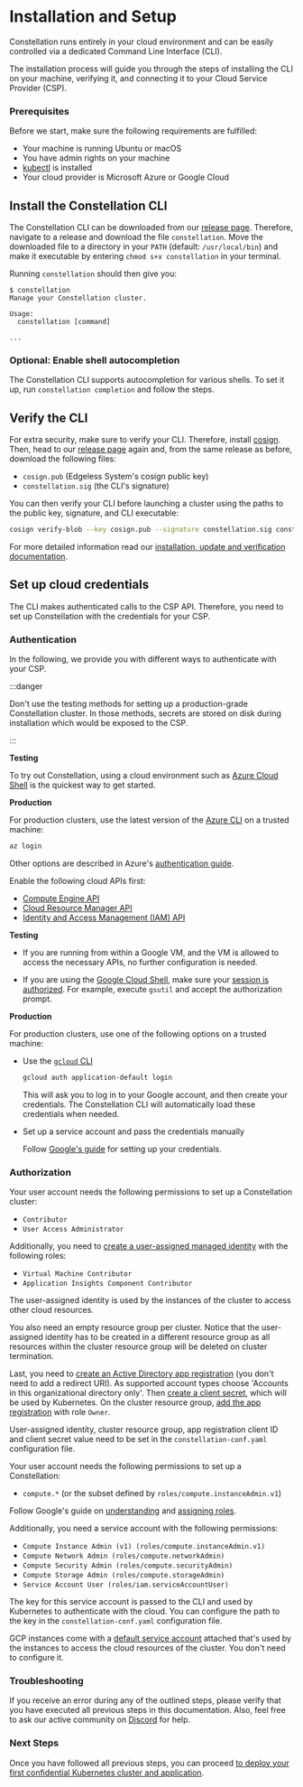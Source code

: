# Installation and Setup

Constellation runs entirely in your cloud environment and can be easily controlled via a dedicated Command Line Interface (CLI).

The installation process will guide you through the steps of installing the CLI on your machine, verifying it, and connecting it to your Cloud Service Provider (CSP).

### Prerequisites

Before we start, make sure the following requirements are fulfilled:

- Your machine is running Ubuntu or macOS
- You have admin rights on your machine
- [kubectl](https://kubernetes.io/docs/tasks/tools/) is installed
- Your cloud provider is Microsoft Azure or Google Cloud

## Install the Constellation CLI

The Constellation CLI can be downloaded from our [release page](https://github.com/edgelesssys/constellation/releases). Therefore, navigate to a release and download the file `constellation`. Move the downloaded file to a directory in your `PATH` (default: `/usr/local/bin`) and make it executable by entering `chmod s+x constellation` in your terminal.

Running `constellation` should then give you:

```shell-session
$ constellation
Manage your Constellation cluster.

Usage:
  constellation [command]

...
```

### Optional: Enable shell autocompletion

The Constellation CLI supports autocompletion for various shells. To set it up, run `constellation completion` and follow the steps.

## Verify the CLI

For extra security, make sure to verify your CLI. Therefore, install [cosign](https://github.com/sigstore/cosign). Then, head to our [release page](https://github.com/edgelesssys/constellation/releases) again and, from the same release as before, download the following files:

- `cosign.pub` (Edgeless System's cosign public key)
- `constellation.sig` (the CLI's signature)

You can then verify your CLI before launching a cluster using the paths to the public key, signature, and CLI executable:

```bash
cosign verify-blob --key cosign.pub --signature constellation.sig constellation
```

For more detailed information read our [installation, update and verification documentation](../architecture/orchestration.md).

## Set up cloud credentials

The CLI makes authenticated calls to the CSP API. Therefore, you need to set up Constellation with the credentials for your CSP.

### Authentication

In the following, we provide you with different ways to authenticate with your CSP.

:::danger

Don't use the testing methods for setting up a production-grade Constellation cluster. In those methods, secrets are stored on disk during installation which would be exposed to the CSP.

:::

<tabs>
<tabItem value="azure" label="Azure" default>

**Testing**

To try out Constellation, using a cloud environment such as [Azure Cloud Shell](https://docs.microsoft.com/en-us/azure/cloud-shell/overview) is the quickest way to get started.

**Production**

For production clusters, use the latest version of the [Azure CLI](https://docs.microsoft.com/en-us/cli/azure/) on a trusted machine:

```bash
az login
```

Other options are described in Azure's [authentication guide](https://docs.microsoft.com/en-us/cli/azure/authenticate-azure-cli).

</tabItem>
<tabItem value="gcp" label="GCP" default>

Enable the following cloud APIs first:

- [Compute Engine API](https://console.cloud.google.com/marketplace/product/google/compute.googleapis.com)
- [Cloud Resource Manager API](https://console.cloud.google.com/apis/library/cloudresourcemanager.googleapis.com)
- [Identity and Access Management (IAM) API](https://console.developers.google.com/apis/api/iam.googleapis.com)

**Testing**

- If you are running from within a Google VM, and the VM is allowed to access the necessary APIs, no further configuration is needed.

- If you are using the [Google Cloud Shell](https://cloud.google.com/shell), make sure your [session is authorized](https://cloud.google.com/shell/docs/auth). For example, execute `gsutil` and accept the authorization prompt.

**Production**

For production clusters, use one of the following options on a trusted machine:

- Use the [`gcloud` CLI](https://cloud.google.com/sdk/gcloud)

    ```bash
    gcloud auth application-default login
    ```

    This will ask you to log in to your Google account, and then create your credentials.
    The Constellation CLI will automatically load these credentials when needed.

- Set up a service account and pass the credentials manually

    Follow [Google's guide](https://cloud.google.com/docs/authentication/production#manually) for setting up your credentials.

</tabItem>
</tabs>

### Authorization

<tabs>
<tabItem value="azure" label="Azure" default>

Your user account needs the following permissions to set up a Constellation cluster:

- `Contributor`
- `User Access Administrator`

Additionally, you need to [create a user-assigned managed identity](https://docs.microsoft.com/en-us/azure/active-directory/managed-identities-azure-resources/how-manage-user-assigned-managed-identities) with the following roles:

- `Virtual Machine Contributor`
- `Application Insights Component Contributor`

The user-assigned identity is used by the instances of the cluster to access other cloud resources.

You also need an empty resource group per cluster. Notice that the user-assigned identity has to be created in a
different resource group as all resources within the cluster resource group will be deleted on cluster termination.

Last, you need to [create an Active Directory app registration](https://docs.microsoft.com/en-us/azure/active-directory/develop/quickstart-register-app#register-an-application) (you don't need to add a redirect URI).
As supported account types choose 'Accounts in this organizational directory only'. Then [create a client secret](https://docs.microsoft.com/en-us/azure/active-directory/develop/howto-create-service-principal-portal#option-2-create-a-new-application-secret), which will be used by Kubernetes.
On the cluster resource group, [add the app registration](https://docs.microsoft.com/en-us/azure/role-based-access-control/role-assignments-portal?tabs=current#step-2-open-the-add-role-assignment-page)
with role `Owner`.

User-assigned identity, cluster resource group, app registration client ID and client secret value need to be set in the `constellation-conf.yaml` configuration file.

</tabItem>
<tabItem value="gcp" label="GCP" default>

Your user account needs the following permissions to set up a Constellation:

- `compute.*` (or the subset defined by `roles/compute.instanceAdmin.v1`)

Follow Google's guide on [understanding](https://cloud.google.com/iam/docs/understanding-roles) and [assigning roles](https://cloud.google.com/iam/docs/granting-changing-revoking-access).

Additionally, you need a service account with the following permissions:

- `Compute Instance Admin (v1) (roles/compute.instanceAdmin.v1)`
- `Compute Network Admin (roles/compute.networkAdmin)`
- `Compute Security Admin (roles/compute.securityAdmin)`
- `Compute Storage Admin (roles/compute.storageAdmin)`
- `Service Account User (roles/iam.serviceAccountUser)`

The key for this service account is passed to the CLI and used by Kubernetes to authenticate with the cloud.
You can configure the path to the key in the `constellation-conf.yaml` configuration file.

GCP instances come with a [default service account](https://cloud.google.com/iam/docs/service-accounts#default) attached
that's used by the instances to access the cloud resources of the cluster. You don't need to configure it.

</tabItem>
</tabs>

### Troubleshooting

If you receive an error during any of the outlined steps, please verify that you have executed all previous steps in this documentation. Also, feel free to ask our active community on [Discord](https://discord.com/invite/rH8QTH56JN) for help.

### Next Steps

Once you have followed all previous steps, you can proceed [to deploy your first confidential Kubernetes cluster and application](first-steps.md).
